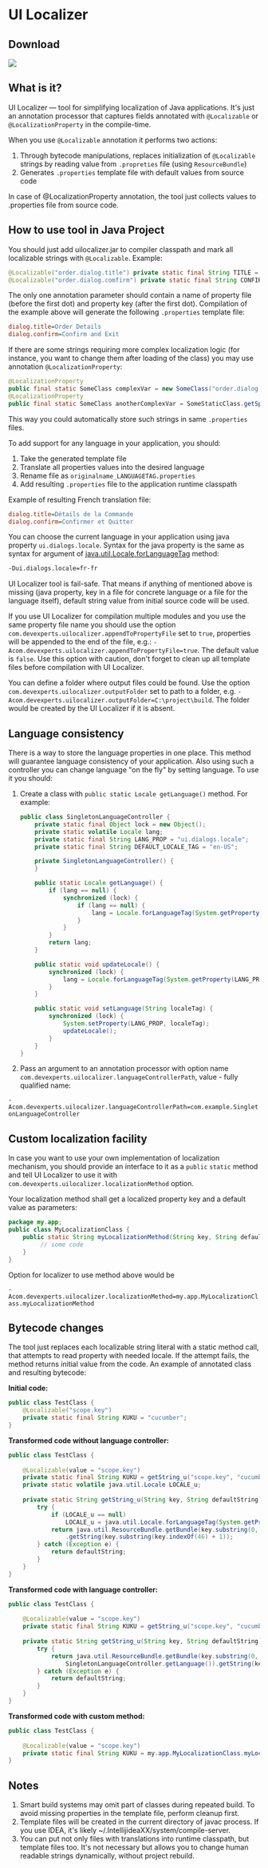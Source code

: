 UI Localizer
============

Download
--------
<a href='https://bintray.com/devexperts/Maven/uilocalizer/_latestVersion'><img src='https://api.bintray.com/packages/devexperts/Maven/uilocalizer/images/download.svg'></a>

What is it?
-----------
UI Localizer — tool for simplifying localization of Java applications. It's just an annotation processor that captures fields annotated with `@Localizable` or `@LocalizationProperty` in the compile-time. 

When you use `@Localizable` annotation it performs two actions:


1. Through bytecode manipulations, replaces initialization of `@Localizable` strings by reading value from `.propreties` file (using `ResourceBundle`)
2. Generates `.properties` template file with default values from source code

In case of @LocalizationProperty annotation, the tool just collects values to .properties file from source code.

How to use tool in Java Project
-------------------------------
You should just add uilocalizer.jar to compiler classpath and mark all localizable strings with `@Localizable`. Example:

```java
@Localizable("order.dialog.title") private static final String TITLE = "Order Details";
@Localizable("order.dialog.comfirm") private static final String CONFIRM = "Confirm and Exit";
```

The only one annotation parameter should contain a name of property file (before the first dot) and property key (after the first dot).
Compilation of the example above will generate the following `.properties` template file:

```ini
dialog.title=Order Details
dialog.confirm=Confirm and Exit
```

If there are some strings requiring more complex localization logic (for instance, you want to change them after loading 
of the class) you may use annotation `@LocalizationProperty`:

```java
@LocalizationProperty
public final static SomeClass complexVar = new SomeClass("order.dialog.someText", "Some text");
@LocalizationProperty
public final static SomeClass anotherComplexVar = SomeStaticClass.getSpecificValue("order.dialog.someText", "Some text");
```
This way you could automatically store such strings in same `.properties` files.

To add support for any language in your application, you should:

1. Take the generated template file
2. Translate all properties values into the desired language
3. Rename file as `originalname_LANGUAGETAG.properties`
4. Add resulting `.properties` file to the application runtime classpath

Example of resulting French translation file:

```ini
dialog.title=Détails de la Commande
dialog.confirm=Confirmer et Quitter
```

You can choose the current language in your application using java property `ui.dialogs.locale`. Syntax for the java property is the same as syntax for argument of [java.util.Locale.forLanguageTag](https://docs.oracle.com/javase/8/docs/api/java/util/Locale.html#forLanguageTag-java.lang.String-) method:

```bash
-Dui.dialogs.locale=fr-fr
```

UI Localizer tool is fail-safe. That means if anything of mentioned above is missing (java property, key in a file for concrete language or a file for the language itself), default string value from initial source code will be used.

If you use UI Localizer for compilation multiple modules and you use the same property file name you should use the option `com.devexperts.uilocalizer.appendToPropertyFile` set to `true`, properties will be appended to the end of the file, e.g.: `-Acom.devexperts.uilocalizer.appendToPropertyFile=true`. The default value is `false`.
Use this option with caution, don't forget to clean up all template files before compilation with UI Localizer.

You can define a folder where output files could be found. Use the option `com.devexperts.uilocalizer.outputFolder` set to path to a folder, e.g. `-Acom.devexperts.uilocalizer.outputFolder=C:\project\build`.
The folder would be created by the UI Localizer if it is absent.

Language consistency
--------------------
There is a way to store the language properties in one place. This method will guarantee language consistency of your application.
Also using such a controller you can change language "on the fly" by setting language. To use it you should:

1. Create a class with `public static Locale getLanguage()` method. For example:
 
    ```java
    public class SingletonLanguageController {
        private static final Object lock = new Object();
        private static volatile Locale lang;
        private static final String LANG_PROP = "ui.dialogs.locale";
        private static final String DEFAULT_LOCALE_TAG = "en-US";
    
        private SingletonLanguageController() {
        }
    
        public static Locale getLanguage() {
            if (lang == null) {
                synchronized (lock) {
                    if (lang == null) {
                        lang = Locale.forLanguageTag(System.getProperty(LANG_PROP, DEFAULT_LOCALE_TAG));
                    }
                }
            }
            return lang;
        }
    
        public static void updateLocale() {
            synchronized (lock) {
                lang = Locale.forLanguageTag(System.getProperty(LANG_PROP, DEFAULT_LOCALE_TAG));
            }
        }
    
        public static void setLanguage(String localeTag) {
            synchronized (lock) {
                System.setProperty(LANG_PROP, localeTag);
                updateLocale();
            }
        }
    }
    ```

2. Pass an argument to an annotation processor with option name `com.devexperts.uilocalizer.languageControllerPath`, value - fully qualified name:  
   
  `-Acom.devexperts.uilocalizer.languageControllerPath=com.example.SingletonLanguageController`
  
Custom localization facility
----------------------------

In case you want to use your own implementation of localization mechanism, you should provide an interface to it 
as a `public` `static` method and tell UI Localizer to use it with `com.devexperts.uilocalizer.localizationMethod` option.

Your localization method shall get a localized property key and a default value as parameters: 

```java
package my.app;
public class MyLocalizationClass {
    public static String myLocalizationMethod(String key, String defaultStr) {
         // some code
    }
}
```
    
Option for localizer to use method above would be 

`-Acom.devexperts.uilocalizer.localizationMethod=my.app.MyLocalizationClass.myLocalizationMethod`

 

Bytecode changes
----------------

The tool just replaces each localizable string literal with a static method call, that attempts to read property with needed locale. If the attempt fails, the method returns initial value from the code. An example of annotated class and resulting bytecode:

**Initial code:**

```java
public class TestClass {
    @Localizable("scope.key")
    private static final String KUKU = "cucumber";
}
```

**Transformed code without language controller:**

```java
public class TestClass {
    
    @Localizable(value = "scope.key")
    private static final String KUKU = getString_u("scope.key", "cucumber");
    private static volatile java.util.Locale LOCALE_u;
    
    private static String getString_u(String key, String defaultString) {
        try {
            if (LOCALE_u == null) 
                LOCALE_u = java.util.Locale.forLanguageTag(System.getProperty("ui.dialogs.locale", "en-US"));
            return java.util.ResourceBundle.getBundle(key.substring(0, key.indexOf(46)), LOCALE_u)
                .getString(key.substring(key.indexOf(46) + 1));
        } catch (Exception e) {
            return defaultString;
        }
    }
}
```    

**Transformed code with language controller:**

```java
public class TestClass {
    
    @Localizable(value = "scope.key")
    private static final String KUKU = getString_u("scope.key", "cucumber");
    
    private static String getString_u(String key, String defaultString) {
        try {
            return java.util.ResourceBundle.getBundle(key.substring(0, key.indexOf(46)),
                SingletonLanguageController.getLanguage()).getString(key.substring(key.indexOf(46) + 1));
        } catch (Exception e) {
            return defaultString;
        }
    }
}
```

**Transformed code with custom method:**

```java
public class TestClass {
    
    @Localizable(value = "scope.key")
    private static final String KUKU = my.app.MyLocalizationClass.myLocalizationMethod("scope.key", "cucumber");
}
```


Notes
-----

1. Smart build systems may omit part of classes during repeated build. To avoid missing properties in the template file, perform cleanup first.
2. Template files will be created in the current directory of javac process. If you use IDEA, it's likely ~/.IntellijideaXX/system/compile-server.
3. You can put not only files with translations into runtime classpath, but template files too. It's not necessary but allows you to change human readable strings dynamically, without project rebuild.
